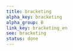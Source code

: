 ```yaml
---
title: bracketing
alpha_key: bracketing
alpha_group: B
link_key: bracketing_en
see: bracketing
status: done
---
```

